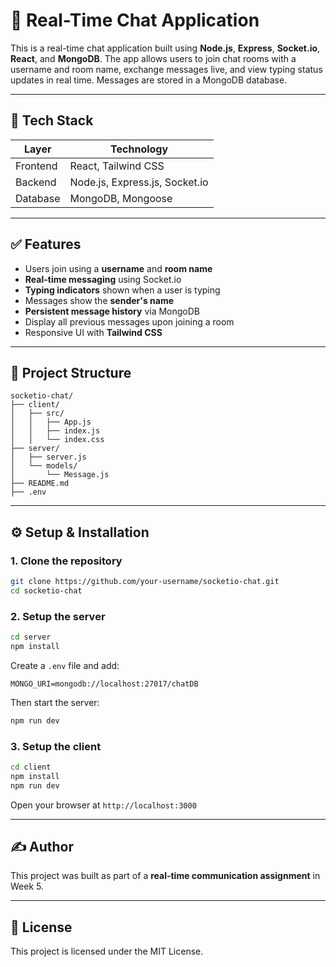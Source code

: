 # 💬 Real-Time Chat Application

This is a real-time chat application built using **Node.js**, **Express**, **Socket.io**, **React**, and **MongoDB**. The app allows users to join chat rooms with a username and room name, exchange messages live, and view typing status updates in real time. Messages are stored in a MongoDB database.

---

## 🚀 Tech Stack

| Layer    | Technology                     |
|----------|--------------------------------|
| Frontend | React, Tailwind CSS            |
| Backend  | Node.js, Express.js, Socket.io |
| Database | MongoDB, Mongoose              |

---

## ✅ Features

- Users join using a **username** and **room name**
- **Real-time messaging** using Socket.io
- **Typing indicators** shown when a user is typing
- Messages show the **sender's name**
- **Persistent message history** via MongoDB
- Display all previous messages upon joining a room
- Responsive UI with **Tailwind CSS**

---

## 📁 Project Structure

```
socketio-chat/
├── client/
│   ├── src/
│   │   ├── App.js
│   │   ├── index.js
│   │   └── index.css
├── server/
│   ├── server.js
│   └── models/
│       └── Message.js
├── README.md
├── .env
```

---

## ⚙️ Setup & Installation

### 1. Clone the repository
```bash
git clone https://github.com/your-username/socketio-chat.git
cd socketio-chat
```

### 2. Setup the server
```bash
cd server
npm install
```

Create a `.env` file and add:
```
MONGO_URI=mongodb://localhost:27017/chatDB
```

Then start the server:
```bash
npm run dev
```

### 3. Setup the client
```bash
cd client
npm install
npm run dev
```

Open your browser at `http://localhost:3000`

---

## ✍️ Author

This project was built as part of a **real-time communication assignment** in Week 5.

---

## 📄 License

This project is licensed under the MIT License.


